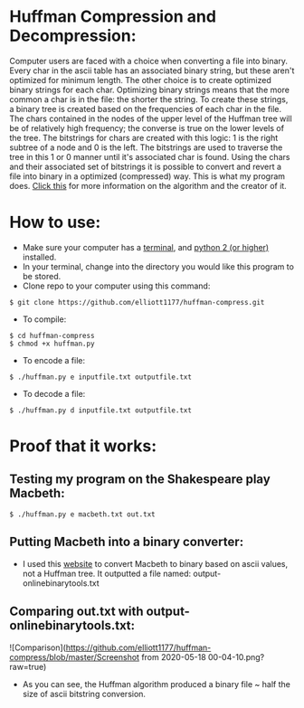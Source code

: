 # Huffman Compression and Decompression:
Computer users are faced with a choice when converting a file into binary.
Every char in the ascii table has an associated binary string, but these aren't optimized for minimum length.
The other choice is to create optimized binary strings for each char. Optimizing binary strings means that the more common a
char is in the file: the shorter the string. To create these strings, a binary tree is created based on the frequencies of each char in the file.
The chars contained in the nodes of the upper level of the Huffman tree will be of relatively high frequency; the converse is true on the lower levels of the tree.
The bitstrings for chars are created with this logic: 1 is the right subtree of a node and 0 is the left. The bitstrings are used to traverse the tree in this 1 or 0 manner
until it's associated char is found. Using the chars and their associated set of bitstrings it is possible to convert and revert a file into binary in a optimized (compressed)
way. This is what my program does. [Click this](https://en.wikipedia.org/wiki/Huffman_coding) for more information on the algorithm and the creator of it.

# How to use:
- Make sure your computer has a [terminal](https://towardsdatascience.com/a-quick-guide-to-using-command-line-terminal-96815b97b955), and [python 2 (or higher)](https://phoenixnap.com/kb/check-python-version) installed.
- In your terminal, change into the directory you would like this program to be stored.
- Clone repo to your computer using this command:
```
$ git clone https://github.com/elliott1177/huffman-compress.git
```
- To compile:
```
$ cd huffman-compress
$ chmod +x huffman.py
```
- To encode a file:
```
$ ./huffman.py e inputfile.txt outputfile.txt
```
- To decode a file:
```
$ ./huffman.py d inputfile.txt outputfile.txt
```

# Proof that it works:
## Testing my program on the Shakespeare play Macbeth:
```
$ ./huffman.py e macbeth.txt out.txt
```
## Putting Macbeth into a binary converter:
- I used this [website](https://onlinebinarytools.com/convert-text-to-binary) to convert Macbeth to binary based on ascii values, not a Huffman tree. It outputted a file named: output-onlinebinarytools.txt
## Comparing out.txt with output-onlinebinarytools.txt:
![Comparison](https://github.com/elliott1177/huffman-compress/blob/master/Screenshot from 2020-05-18 00-04-10.png?raw=true)
- As you can see, the Huffman algorithm produced a binary file ~ half the size of ascii bitstring conversion.
